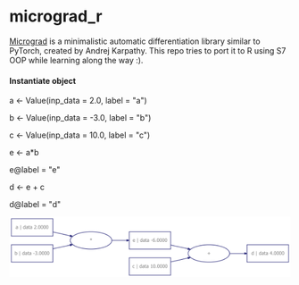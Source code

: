 # micrograd_r

[Micrograd](https://github.com/karpathy/micrograd) is a minimalistic automatic differentiation library similar to PyTorch, created by Andrej Karpathy. This repo tries to port it to R using S7 OOP while learning along the way :).

#### Instantiate object
a <- Value(inp_data = 2.0, label = "a")

b <- Value(inp_data = -3.0, label = "b")

c <- Value(inp_data = 10.0, label = "c")

e <- a*b

e@label = "e"

d <- e + c

d@label = "d"

![](graph.png)


 
